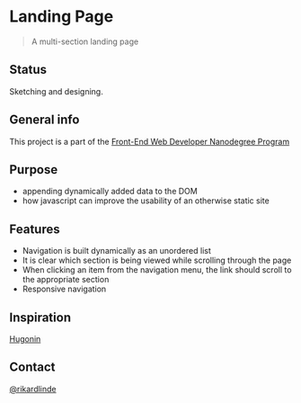 # Landing Page
> A multi-section landing page


## Status
Sketching and designing.


## General info
This project is a part of the [Front-End Web Developer Nanodegree Program](https://www.udacity.com/course/front-end-web-developer-nanodegree--nd0011)


## Purpose

* appending dynamically added data to the DOM
* how javascript can improve the usability of an otherwise static site


## Features

* Navigation is built dynamically as an unordered list
* It is clear which section is being viewed while scrolling through the page
* When clicking an item from the navigation menu, the link should scroll to the appropriate section
* Responsive navigation

## Inspiration
[Hugonin](https://github.com/hugonin/landing-page)


## Contact
[@rikardlinde](https://github.com/rikardlinde)
